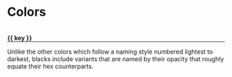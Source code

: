 # Colors

<section v-if="pageColors">
  <div v-for="(group, key, i) in pageColors" :key="i" class="color-group">
    <h4>{{ key }}</h4>
    <p v-if="key === 'Black'">Unlike the other colors which follow a naming style numbered lightest to darkest, blacks include variants that are named by their opacity that roughly equate their hex counterparts.</p>
    <div class="colors">
      <ColorSwatch
        v-for="(color, i) in group"
        :key="i"
        :color="color"/>
    </div>
  </div>
</section>

<script setup lang="ts">
import { computed, ref, reactive, toRefs, onBeforeMount } from 'vue'
import ColorSwatch from '@vitepress/components/ColorSwatch.vue'

const colors = ref([])
const pageColors = computed(() => {
  if (!colors.value.length) {
    return {}
  }

  return {
    Blue: colors.value.filter(i => i.includes('blue')),
    Petrol: colors.value.filter(i => i.includes('petrol')),
    Purple: colors.value.filter(i => i.includes('purple')),
    Steel: colors.value.filter(i => i.includes('steel')),
    Red: colors.value.filter(i => i.includes('red')),
    Green: colors.value.filter(i => i.includes('green')),
    Teal: colors.value.filter(i => i.includes('teal')),
    Yellow: colors.value.filter(i => i.includes('yellow')),
    Grey: colors.value.filter(i => i.includes('grey')),
    Black: colors.value.filter(i => i.includes('black')),
    White: colors.value.filter(i => i.includes('white'))
  }
})

onBeforeMount(() => {
  colors.value = Array.from(document.styleSheets)
    .filter(sheet => sheet.href === null || sheet.href.startsWith(window.location.origin))
    .reduce((acc, sheet) => {
      acc = [
        ...acc,
        ...Array.from(sheet.cssRules).reduce((def, rule) => {
          def = rule.selectorText === ':root'
            ? [...def, ...Array.from(rule.style).filter(name => name.startsWith('--') && !name.startsWith('--vp-') && !name.startsWith('--docsearch-'))]
            : def

          return def
        }, [])
      ]

      return acc
    }, [])
})
</script>

<style lang="scss">
.color-group {
  margin-bottom: 2rem;

  h4 {
    margin: 0;
    padding-top: 1rem;
    border-bottom: 1px solid
  }

  .colors {
    display: grid;
    grid-template-columns: 1fr 1fr;
  }
}
</style>

